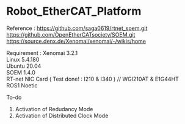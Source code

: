 # Robot_EtherCAT_Platform

Reference : https://github.com/saga0619/rtnet_soem.git  
            https://github.com/OpenEtherCATsociety/SOEM.git  
            https://source.denx.de/Xenomai/xenomai/-/wikis/home  

Requirement : Xenomai 3.2.1   
              Linux 5.4.180  
              Ubuntu 20.04  
              SOEM 1.4.0  
              RT-net NIC Card ( Test done! : I210 & I340 )  // WGI210AT & E1G44HT  
              ROS1 Noetic  
              
To-do
1. Activation of Redudancy Mode 
2. Activation of Distributed Clock Mode
       
